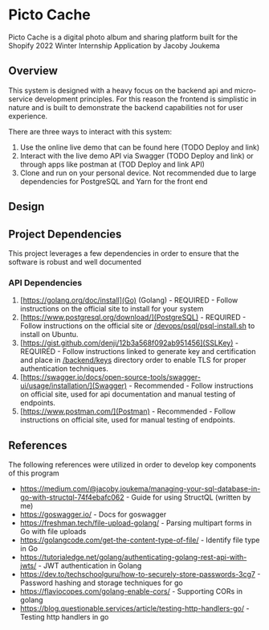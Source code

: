 # Picto Cache
Picto Cache is a digital photo album and sharing platform built for the Shopify 2022 Winter Internship Application by Jacoby Joukema

## Overview
This system is designed with a heavy focus on the backend api and micro-service development principles. For this reason the frontend is simplistic in nature and is built to demonstrate the backend capabilities not for user experience.

There are three ways to interact with this system:

1. Use the online live demo that can be found here (TODO Deploy and link)
2. Interact with the live demo API via Swagger (TODO Deploy and link) or through apps like postman at (TOD Deploy and link API)
3. Clone and run on your personal device. Not recommended due to large dependencies for PostgreSQL and Yarn for the front end

## Design

## Project Dependencies
This project leverages a few dependencies in order to ensure that the software is robust and well documented

### API Dependencies
1. [https://golang.org/doc/install](Go) (Golang) - REQUIRED - Follow instructions on the official site to install for your system
2. [https://www.postgresql.org/download/](PostgreSQL) - REQUIRED - Follow instructions on the official site or [/devops/psql/psql-install.sh](/devops/psql/psql-install.sh) to install on Ubuntu.
3. [https://gist.github.com/denji/12b3a568f092ab951456](SSLKey) - REQUIRED - Follow instructions linked to generate key and certification and place in [/backend/keys](/backend/keys) directory order to enable TLS for proper authentication techniques.
3. [https://swagger.io/docs/open-source-tools/swagger-ui/usage/installation/](Swagger) - Recommended - Follow instructions on official site, used for api documentation and manual testing of endpoints.
4. [https://www.postman.com/](Postman) - Recommended - Follow instructions on official site, used for manual testing of endpoints.

## References
The following references were utilized in order to develop key components of this program

- https://medium.com/@jacoby.joukema/managing-your-sql-database-in-go-with-structql-74f4ebafc062 - Guide for using StructQL (written by me)
- https://goswagger.io/ - Docs for goswagger
- https://freshman.tech/file-upload-golang/ - Parsing multipart forms in Go with file uploads
- https://golangcode.com/get-the-content-type-of-file/ - Identify file type in Go
- https://tutorialedge.net/golang/authenticating-golang-rest-api-with-jwts/ - JWT authentication in Golang
- https://dev.to/techschoolguru/how-to-securely-store-passwords-3cg7 - Password hashing and storage techniques for go
- https://flaviocopes.com/golang-enable-cors/ - Supporting CORs in golang
- https://blog.questionable.services/article/testing-http-handlers-go/ - Testing http handlers in go

